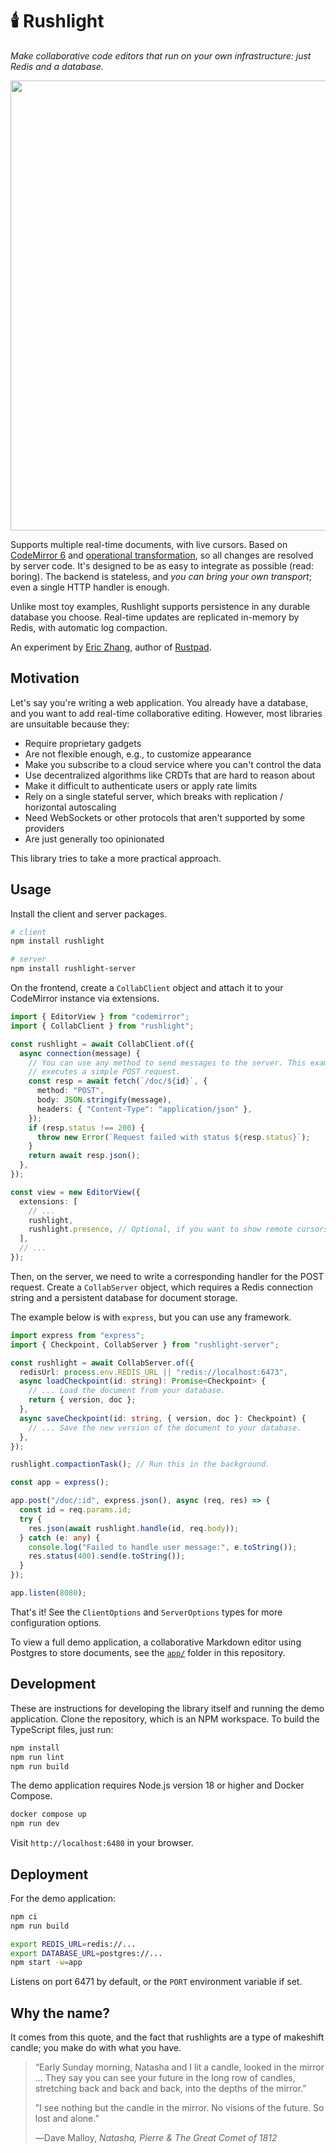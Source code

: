 # 🕯️ Rushlight

_Make collaborative code editors that run on your own infrastructure: just Redis
and a database._

<p align="center">
<img src="https://i.imgur.com/FaJUXrI.gif" width="720">
</p>

Supports multiple real-time documents, with live cursors. Based on
[CodeMirror 6](https://codemirror.net/) and
[operational transformation](https://codemirror.net/examples/collab/), so all
changes are resolved by server code. It's designed to be as easy to integrate as
possible (read: boring). The backend is stateless, and _you can bring your own
transport_; even a single HTTP handler is enough.

Unlike most toy examples, Rushlight supports persistence in any durable database
you choose. Real-time updates are replicated in-memory by Redis, with automatic
log compaction.

An experiment by [Eric Zhang](https://www.ekzhang.com/), author of
[Rustpad](https://github.com/ekzhang/rustpad).

## Motivation

Let's say you're writing a web application. You already have a database, and you
want to add real-time collaborative editing. However, most libraries are
unsuitable because they:

- Require proprietary gadgets
- Are not flexible enough, e.g., to customize appearance
- Make you subscribe to a cloud service where you can't control the data
- Use decentralized algorithms like CRDTs that are hard to reason about
- Make it difficult to authenticate users or apply rate limits
- Rely on a single stateful server, which breaks with replication / horizontal
  autoscaling
- Need WebSockets or other protocols that aren't supported by some providers
- Are just generally too opinionated

This library tries to take a more practical approach.

## Usage

Install the client and server packages.

```bash
# client
npm install rushlight

# server
npm install rushlight-server
```

On the frontend, create a `CollabClient` object and attach it to your CodeMirror
instance via extensions.

```ts
import { EditorView } from "codemirror";
import { CollabClient } from "rushlight";

const rushlight = await CollabClient.of({
  async connection(message) {
    // You can use any method to send messages to the server. This example
    // executes a simple POST request.
    const resp = await fetch(`/doc/${id}`, {
      method: "POST",
      body: JSON.stringify(message),
      headers: { "Content-Type": "application/json" },
    });
    if (resp.status !== 200) {
      throw new Error(`Request failed with status ${resp.status}`);
    }
    return await resp.json();
  },
});

const view = new EditorView({
  extensions: [
    // ...
    rushlight,
    rushlight.presence, // Optional, if you want to show remote cursors.
  ],
  // ...
});
```

Then, on the server, we need to write a corresponding handler for the POST
request. Create a `CollabServer` object, which requires a Redis connection
string and a persistent database for document storage.

The example below is with `express`, but you can use any framework.

```ts
import express from "express";
import { Checkpoint, CollabServer } from "rushlight-server";

const rushlight = await CollabServer.of({
  redisUrl: process.env.REDIS_URL || "redis://localhost:6473",
  async loadCheckpoint(id: string): Promise<Checkpoint> {
    // ... Load the document from your database.
    return { version, doc };
  },
  async saveCheckpoint(id: string, { version, doc }: Checkpoint) {
    // ... Save the new version of the document to your database.
  },
});

rushlight.compactionTask(); // Run this in the background.

const app = express();

app.post("/doc/:id", express.json(), async (req, res) => {
  const id = req.params.id;
  try {
    res.json(await rushlight.handle(id, req.body));
  } catch (e: any) {
    console.log("Failed to handle user message:", e.toString());
    res.status(400).send(e.toString());
  }
});

app.listen(8080);
```

That's it! See the `ClientOptions` and `ServerOptions` types for more
configuration options.

To view a full demo application, a collaborative Markdown editor using Postgres
to store documents, see the [`app/`](app/) folder in this repository.

## Development

These are instructions for developing the library itself and running the demo
application. Clone the repository, which is an NPM workspace. To build the
TypeScript files, just run:

```bash
npm install
npm run lint
npm run build
```

The demo application requires Node.js version 18 or higher and Docker Compose.

```bash
docker compose up
npm run dev
```

Visit `http://localhost:6480` in your browser.

## Deployment

For the demo application:

```bash
npm ci
npm run build

export REDIS_URL=redis://...
export DATABASE_URL=postgres://...
npm start -w=app
```

Listens on port 6471 by default, or the `PORT` environment variable if set.

## Why the name?

It comes from this quote, and the fact that rushlights are a type of makeshift
candle; you make do with what you have.

> “Early Sunday morning, Natasha and I lit a candle, looked in the mirror … They
> say you can see your future in the long row of candles, stretching back and
> back and back, into the depths of the mirror.”
>
> ”I see nothing but the candle in the mirror. No visions of the future. So lost
> and alone.”
>
> ―Dave Malloy, _Natasha, Pierre & The Great Comet of 1812_
